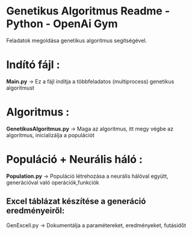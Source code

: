 # Genetikus Algoritmus Readme - Python - OpenAi Gym

Feladatok megoldása genetikus algoritmus segítségével.

# Indító fájl :
**Main.py** -> Ez a fájl indítja a többfeladatos (multiprocess) genetikus algoritmust 
# Algoritmus :
**GenetikusAlgoritmus.py** -> Maga az algoritmus, itt megy végbe az algoritmus, inicializálja a populációt
# Populáció + Neurális háló :
**Population.py** -> Populáció létrehozása a neurális hálóval együtt, generációval való operációk,funkciók

## Excel táblázat készítése a generáció eredményeiről:
GenExcell.py -> Dokumentálja a paramétereket, eredményeket, futásidőt
